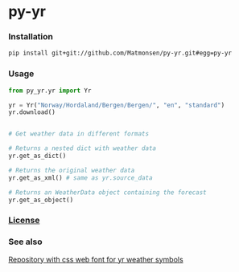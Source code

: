 # py-yr

### Installation
```bash
pip install git+git://github.com/Matmonsen/py-yr.git#egg=py-yr
```
### Usage
```python
from py_yr.yr import Yr

yr = Yr("Norway/Hordaland/Bergen/Bergen/", "en", "standard")
yr.download()


# Get weather data in different formats

# Returns a nested dict with weather data
yr.get_as_dict()

# Returns the original weather data
yr.get_as_xml() # same as yr.source_data

# Returns an WeatherData object containing the forecast
yr.get_as_object()
```

### [License](https://github.com/Matmonsen/py-yr/blob/master/LICENSE)

### See also
 [Repository with css web font for yr weather symbols](https://github.com/Matmonsen/yr-icons/)

